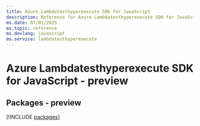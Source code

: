 ```yaml
---
title: Azure Lambdatesthyperexecute SDK for JavaScript
description: Reference for Azure Lambdatesthyperexecute SDK for JavaScript
ms.date: 07/01/2025
ms.topic: reference
ms.devlang: javascript
ms.service: lambdatesthyperexecute
---
```

# Azure Lambdatesthyperexecute SDK for JavaScript - preview
## Packages - preview
[!INCLUDE [packages](lambdatesthyperexecute-index.md)]